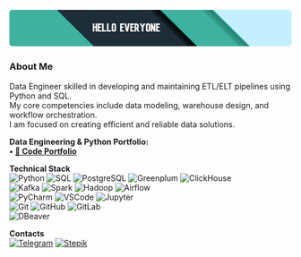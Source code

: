 ![Hello](https://github.com/Ersildan/ersildan/blob/main/head.jpg)

### About Me
Data Engineer skilled in developing and maintaining ETL/ELT pipelines using Python and SQL. <br>
My core competencies include data modeling, warehouse design, and workflow orchestration. <br>
I am focused on creating efficient and reliable data solutions.

**Data Engineering & Python Portfolio: <br>
• [📁 Code Portfolio](https://github.com/ersildan/Code-Portfolio)**

**Technical Stack**<br>
<img src="https://img.shields.io/badge/Python-3776AB?style=flat&logo=python&logoColor=white&logoWidth=20" alt="Python" height="22">
<img src="https://img.shields.io/badge/SQL-4479A1?style=flat&logo=postgresql&logoColor=white&logoWidth=20" alt="SQL" height="22">
<img src="https://img.shields.io/badge/PostgreSQL-336791?style=flat&logo=postgresql&logoColor=white&logoWidth=20" alt="PostgreSQL" height="22">
<img src="https://img.shields.io/badge/Greenplum-00A98F?style=flat&logo=greenplum&logoColor=white&logoWidth=20" alt="Greenplum" height="22">
<img src="https://img.shields.io/badge/ClickHouse-FFCC02?style=flat&logo=clickhouse&logoColor=black&logoWidth=20" alt="ClickHouse" height="22"><br>
<img src="https://img.shields.io/badge/Kafka-231F20?style=flat&logo=apachekafka&logoColor=white&logoWidth=20" alt="Kafka" height="22">
<img src="https://img.shields.io/badge/Spark-E25A1C?style=flat&logo=apachespark&logoColor=white&logoWidth=20" alt="Spark" height="22">
<img src="https://img.shields.io/badge/Hadoop-FFCC00?style=flat&logo=apachehadoop&logoColor=black&logoWidth=20" alt="Hadoop" height="22">
<img src="https://img.shields.io/badge/Airflow-017CEE?style=flat&logo=apacheairflow&logoColor=white&logoWidth=20" alt="Airflow" height="22"><br>
<img src="https://img.shields.io/badge/PyCharm-3776AB?style=flat&logo=pycharm&logoColor=white&logoWidth=20" alt="PyCharm" height="22">
<img src="https://img.shields.io/badge/VS_Code-007ACC?style=flat&logo=visualstudiocode&logoColor=white&logoWidth=20" alt="VSCode" height="22">
<img src="https://img.shields.io/badge/Jupyter-F37626?style=flat&logo=jupyter&logoColor=white&logoWidth=20" alt="Jupyter" height="22"><br>
<img src="https://img.shields.io/badge/Git-F05032?style=flat&logo=git&logoColor=white&logoWidth=20" alt="Git" height="22">
<img src="https://img.shields.io/badge/GitHub-181717?style=flat&logo=github&logoColor=white&logoWidth=20" alt="GitHub" height="22">
<img src="https://img.shields.io/badge/GitLab-FC6D26?style=flat&logo=gitlab&logoColor=white&logoWidth=20" alt="GitLab" height="22"><br>
<img src="https://img.shields.io/badge/DBeaver-8B7355?style=flat&logo=dbeaver&logoColor=white&logoWidth=20" alt="DBeaver" height="22">

**Contacts**<br>
[<img src="https://img.shields.io/badge/Telegram-26A5E4?style=flat&logo=telegram&logoColor=white" alt="Telegram" height="22">](https://t.me/ersildan)
[<img src="https://img.shields.io/badge/Andrey_Svistunov-000000?style=flat&logo=stepik&logoColor=white&label=stepik&labelColor=0066FF" alt="Stepik" height="22">](https://stepik.org/users/377286794/profile)
